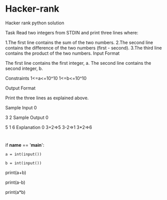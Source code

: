 # Hacker-rank
Hacker rank python solution

Task
Read two integers from STDIN and print three lines where:

1.The first line contains the sum of the two numbers.
2.The second line contains the difference of the two numbers (first - second).
3.The third line contains the product of the two numbers.
Input Format

The first line contains the first integer, a. The second line contains the second integer, b.

Constraints
1<=a<=10^10
1<=b<=10^10

Output Format

Print the three lines as explained above.

Sample Input 0

3
2
Sample Output 0

5
1
6
Explanation 0
3+2=>5
3-2=>1
3*2=>6
#
if __name__ == '__main__':

    a = int(input())
    
    b = int(input())
    
print(a+b)

print(a-b)

print(a*b)
